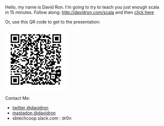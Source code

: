 Hello, my name is David Ron. I'm going to try to teach you just enough scala in 15 minutes. Follow along: http://davidron.com/scala and then [click here](https://raw.githubusercontent.com/ratamacue/scala-for-java-programmers/master/src/test/scala/com/davidron/scalaforjava/tutorial.scala)

Or, use this QR code to get to the presentation:

![QR Code Link](./qr.png "QR Code Link")

Contact Me:
  - [twitter @davidron](http://twitter.com/davidron)
  - [mastadon @davidron](https://mastodon.sdf.org/@ratamacue)
  - sbtechcoop.slack.com : dr0n 


